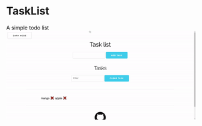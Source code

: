 # TaskList
A simple todo list
![Alt Text](https://raw.githubusercontent.com/tonygms2/TaskList/main/ezgif.com-gif-maker.gif)
